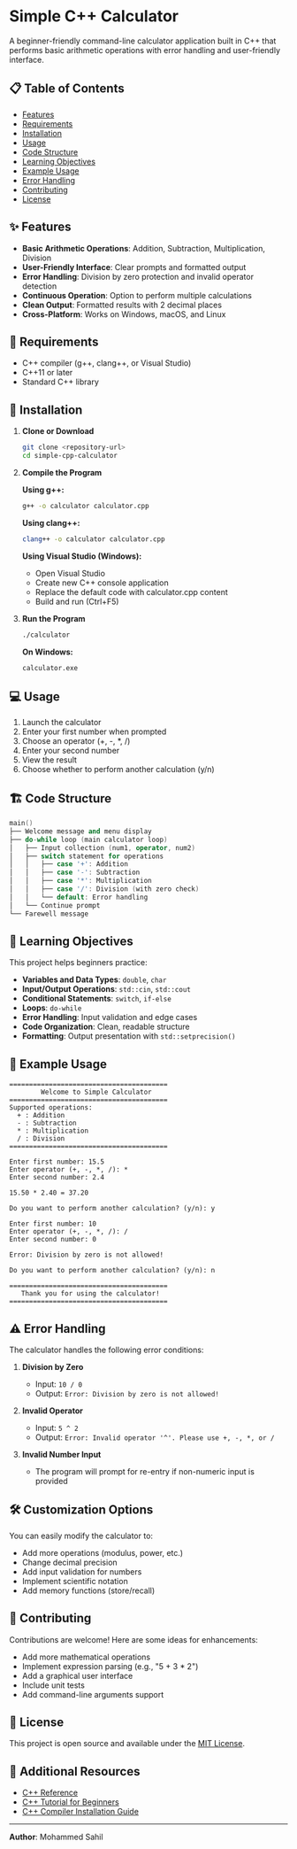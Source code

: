 # Simple C++ Calculator

A beginner-friendly command-line calculator application built in C++ that performs basic arithmetic operations with error handling and user-friendly interface.

## 📋 Table of Contents
- [Features](#features)
- [Requirements](#requirements)
- [Installation](#installation)
- [Usage](#usage)
- [Code Structure](#code-structure)
- [Learning Objectives](#learning-objectives)
- [Example Usage](#example-usage)
- [Error Handling](#error-handling)
- [Contributing](#contributing)
- [License](#license)

## ✨ Features

- **Basic Arithmetic Operations**: Addition, Subtraction, Multiplication, Division
- **User-Friendly Interface**: Clear prompts and formatted output
- **Error Handling**: Division by zero protection and invalid operator detection
- **Continuous Operation**: Option to perform multiple calculations
- **Clean Output**: Formatted results with 2 decimal places
- **Cross-Platform**: Works on Windows, macOS, and Linux

## 🔧 Requirements

- C++ compiler (g++, clang++, or Visual Studio)
- C++11 or later
- Standard C++ library

## 🚀 Installation

1. **Clone or Download**
   ```bash
   git clone <repository-url>
   cd simple-cpp-calculator
   ```

2. **Compile the Program**
   
   **Using g++:**
   ```bash
   g++ -o calculator calculator.cpp
   ```
   
   **Using clang++:**
   ```bash
   clang++ -o calculator calculator.cpp
   ```
   
   **Using Visual Studio (Windows):**
   - Open Visual Studio
   - Create new C++ console application
   - Replace the default code with calculator.cpp content
   - Build and run (Ctrl+F5)

3. **Run the Program**
   ```bash
   ./calculator
   ```
   
   **On Windows:**
   ```cmd
   calculator.exe
   ```

## 💻 Usage

1. Launch the calculator
2. Enter your first number when prompted
3. Choose an operator (+, -, *, /)
4. Enter your second number
5. View the result
6. Choose whether to perform another calculation (y/n)

## 🏗️ Code Structure

```cpp
main()
├── Welcome message and menu display
├── do-while loop (main calculator loop)
│   ├── Input collection (num1, operator, num2)
│   ├── switch statement for operations
│   │   ├── case '+': Addition
│   │   ├── case '-': Subtraction  
│   │   ├── case '*': Multiplication
│   │   ├── case '/': Division (with zero check)
│   │   └── default: Error handling
│   └── Continue prompt
└── Farewell message
```

## 🎯 Learning Objectives

This project helps beginners practice:

- **Variables and Data Types**: `double`, `char`
- **Input/Output Operations**: `std::cin`, `std::cout`
- **Conditional Statements**: `switch`, `if-else`
- **Loops**: `do-while`
- **Error Handling**: Input validation and edge cases
- **Code Organization**: Clean, readable structure
- **Formatting**: Output presentation with `std::setprecision()`

## 📖 Example Usage

```
========================================
        Welcome to Simple Calculator    
========================================
Supported operations:
  + : Addition
  - : Subtraction
  * : Multiplication
  / : Division
========================================

Enter first number: 15.5
Enter operator (+, -, *, /): *
Enter second number: 2.4

15.50 * 2.40 = 37.20

Do you want to perform another calculation? (y/n): y

Enter first number: 10
Enter operator (+, -, *, /): /
Enter second number: 0

Error: Division by zero is not allowed!

Do you want to perform another calculation? (y/n): n

========================================
   Thank you for using the calculator!  
========================================
```

## ⚠️ Error Handling

The calculator handles the following error conditions:

1. **Division by Zero**
   - Input: `10 / 0`
   - Output: `Error: Division by zero is not allowed!`

2. **Invalid Operator**
   - Input: `5 ^ 2`
   - Output: `Error: Invalid operator '^'. Please use +, -, *, or /`

3. **Invalid Number Input**
   - The program will prompt for re-entry if non-numeric input is provided

## 🛠️ Customization Options

You can easily modify the calculator to:

- Add more operations (modulus, power, etc.)
- Change decimal precision
- Add input validation for numbers
- Implement scientific notation
- Add memory functions (store/recall)

## 🤝 Contributing

Contributions are welcome! Here are some ideas for enhancements:

- Add more mathematical operations
- Implement expression parsing (e.g., "5 + 3 * 2")
- Add a graphical user interface
- Include unit tests
- Add command-line arguments support

## 📝 License

This project is open source and available under the [MIT License](LICENSE).

## 🔗 Additional Resources

- [C++ Reference](https://cppreference.com/)
- [C++ Tutorial for Beginners](https://www.learncpp.com/)
- [C++ Compiler Installation Guide](https://code.visualstudio.com/docs/cpp/config-linux)

---

**Author**: Mohammed Sahil
